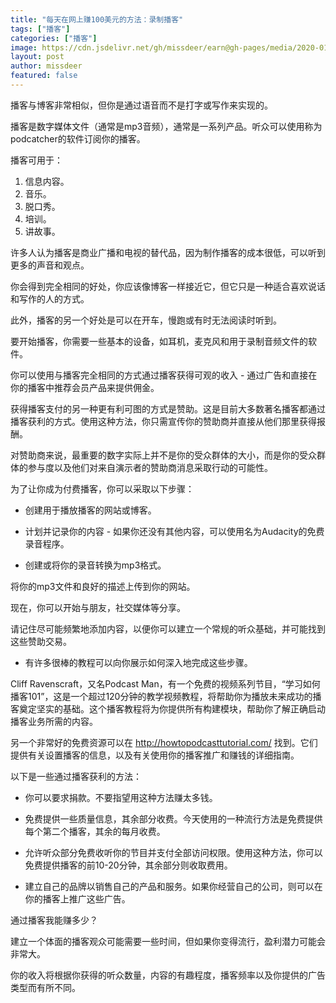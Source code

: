```yaml
---
title: "每天在网上赚100美元的方法：录制播客"
tags: ["播客"]
categories: ["播客"]
image: https://cdn.jsdelivr.net/gh/missdeer/earn@gh-pages/media/2020-01-09/podcasting.jpg
layout: post
author: missdeer
featured: false
---
```

播客与博客非常相似，但你是通过语音而不是打字或写作来实现的。

播客是数字媒体文件（通常是mp3音频），通常是一系列产品。听众可以使用称为podcatcher的软件订阅你的播客。

播客可用于：

1. 信息内容。
2. 音乐。
3. 脱口秀。
4. 培训。
5. 讲故事。
 
许多人认为播客是商业广播和电视的替代品，因为制作播客的成本很低，可以听到更多的声音和观点。

你会得到完全相同的好处，你应该像博客一样接近它，但它只是一种适合喜欢说话和写作的人的方式。

此外，播客的另一个好处是可以在开车，慢跑或有时无法阅读时听到。

要开始播客，你需要一些基本的设备，如耳机，麦克风和用于录制音频文件的软件。

你可以使用与播客完全相同的方式通过播客获得可观的收入 - 通过广告和直接在你的播客中推荐会员产品来提供佣金。

获得播客支付的另一种更有利可图的方式是赞助。这是目前大多数著名播客都通过播客获利的方式。使用这种方法，你只需宣传你的赞助商并直接从他们那里获得报酬。

对赞助商来说，最重要的数字实际上并不是你的受众群体的大小，而是你的受众群体的参与度以及他们对来自演示者的赞助商消息采取行动的可能性。

为了让你成为付费播客，你可以采取以下步骤：
 
* 创建用于播放播客的网站或博客。

* 计划并记录你的内容 - 如果你还没有其他内容，可以使用名为Audacity的免费录音程序。

* 创建或将你的录音转换为mp3格式。

将你的mp3文件和良好的描述上传到你的网站。

现在，你可以开始与朋友，社交媒体等分享。

请记住尽可能频繁地添加内容，以便你可以建立一个常规的听众基础，并可能找到这些赞助交易。

* 有许多很棒的教程可以向你展示如何深入地完成这些步骤。

Cliff Ravenscraft，又名Podcast Man，有一个免费的视频系列节目，“学习如何播客101”，这是一个超过120分钟的教学视频教程，将帮助你为播放未来成功的播客奠定坚实的基础。这个播客教程将为你提供所有构建模块，帮助你了解正确启动播客业务所需的内容。

另一个非常好的免费资源可以在 http://howtopodcasttutorial.com/ 找到。它们提供有关设置播客的信息，以及有关使用你的播客推广和赚钱的详细指南。
 
以下是一些通过播客获利的方法：

* 你可以要求捐款。不要指望用这种方法赚太多钱。

* 免费提供一些质量信息，其余部分收费。今天使用的一种流行方法是免费提供每个第二个播客，其余的每月收费。

* 允许听众部分免费收听你的节目并支付全部访问权限。使用这种方法，你可以免费提供播客的前10-20分钟，其余部分则收取费用。

* 建立自己的品牌以销售自己的产品和服务。如果你经营自己的公司，则可以在你的播客上推广这些广告。

通过播客我能赚多少？

建立一个体面的播客观众可能需要一些时间，但如果你变得流行，盈利潜力可能会非常大。

你的收入将根据你获得的听众数量，内容的有趣程度，播客频率以及你提供的广告类型而有所不同。  